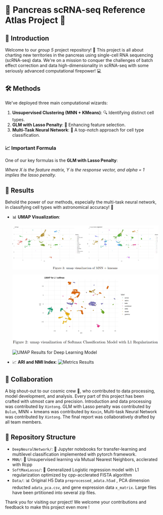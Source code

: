 # 🌟 Pancreas scRNA-seq Reference Atlas Project 🌟

## 🚀 Introduction
Welcome to our *group 5* project repository! 🧬 This project is all about charting new territories in the pancreas using single-cell RNA sequencing (scRNA-seq) data. We're on a mission to conquer the challenges of batch effect correction and data high-dimensionality in scRNA-seq with some seriously advanced computational firepower! 💻

## 🛠 Methods
We've deployed three main computational wizards:
1. **Unsupervised Clustering (MNN + KMeans)**: 🔍 Identifying distinct cell types.
2. **GLM with Lasso Penalty**: 📐 Enhancing feature selection.
3. **Multi-Task Neural Network**: 🧠 A top-notch approach for cell type classification.

### 📈 Important Formula
One of our key formulas is the **GLM with Lasso Penalty**:

*Where X is the feature matrix, Y is the response vector, and alpha = 1 implies the lasso penalty.*

## 🌌 Results
Behold the power of our methods, especially the multi-task neural network, in classifying cell types with astronomical accuracy! 🌠

- 📊 **UMAP Visualization**:

  ![UMAP Results for MNN and Kmeans](./data/photo/umap_mnn.png)
  
  ![UMAP Results for GLM](./data/photo/umap_softmax.png)
  
  ![UMAP Results for Deep Learning Model](./data/photo/umap_transfer_learning.png)

- 📈 **ARI and NMI Index**:
  ![Metrics Results](#link-to-metrics-image)

## 👥 Collaboration
A big shout-out to our cosmic crew 🚀, who contributed to data processing, model development, and analysis. Every part of this project has been crafted with utmost care and precision.
Introduction and data processing was contributed by `Xintong`. GLM with Lasso penalty was contributed by `Bulun`, MNN + kmeans was contributed by `Kexin`, Multi-task Neural Network was contributed by `Xintong`. The final report was collaboratively drafted by all team members.

## 📁 Repository Structure
- `DeepNeuralNetwork/`: 🤖 Jupyter notebooks for transfer-learning and multilevel classification implemented with pytorch framework.
- `MNN/`: 🧼 Unsupervised learning via Mutual Nearest Neighbors, acclerated with Rcpp
- `SoftMaxLasso/`: 🧼 Generalized Logistic regression model with L1 regularization optimized by cpp-acclerated FISTA algorithm
- `Data/`: 📊 Original H5 Data `preprocessed_adata.h5ad` , PCA dimension reducted `adata_pca.csv`, and gene expression data `x_matrix`. Large files have been prtitioned into several zip files.

Thank you for visiting our project! We welcome your contributions and feedback to make this project even more !
